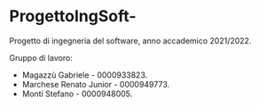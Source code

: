 # ProgettoIngSoft-
Progetto di ingegneria del software, anno accademico 2021/2022.

Gruppo di lavoro:
- Magazzù Gabriele - 0000933823.
- Marchese Renato Junior - 0000949773.
- Monti Stefano - 0000948005.
